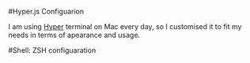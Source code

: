 #Hyper.js Configuarion

I am using [Hyper](https://hyper.is/) terminal on Mac every day, so I customised it to fit my needs in terms of apearance and usage. 


#Shell: ZSH configuaration
